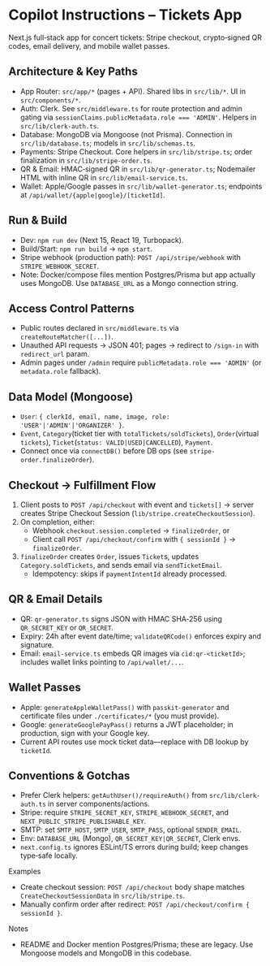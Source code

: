 # Copilot Instructions – Tickets App

Next.js full‑stack app for concert tickets: Stripe checkout, crypto‑signed QR codes, email delivery, and mobile wallet passes.

## Architecture & Key Paths
- App Router: `src/app/*` (pages + API). Shared libs in `src/lib/*`. UI in `src/components/*`.
- Auth: Clerk. See `src/middleware.ts` for route protection and admin gating via `sessionClaims.publicMetadata.role === 'ADMIN'`. Helpers in `src/lib/clerk-auth.ts`.
- Database: MongoDB via Mongoose (not Prisma). Connection in `src/lib/database.ts`; models in `src/lib/schemas.ts`.
- Payments: Stripe Checkout. Core helpers in `src/lib/stripe.ts`; order finalization in `src/lib/stripe-order.ts`.
- QR & Email: HMAC‑signed QR in `src/lib/qr-generator.ts`; Nodemailer HTML with inline QR in `src/lib/email-service.ts`.
- Wallet: Apple/Google passes in `src/lib/wallet-generator.ts`; endpoints at `/api/wallet/{apple|google}/[ticketId]`.

## Run & Build
- Dev: `npm run dev` (Next 15, React 19, Turbopack).
- Build/Start: `npm run build` → `npm start`.
- Stripe webhook (production path): `POST /api/stripe/webhook` with `STRIPE_WEBHOOK_SECRET`.
- Note: Docker/compose files mention Postgres/Prisma but app actually uses MongoDB. Use `DATABASE_URL` as a Mongo connection string.

## Access Control Patterns
- Public routes declared in `src/middleware.ts` via `createRouteMatcher([...])`.
- Unauthed API requests → JSON 401; pages → redirect to `/sign-in` with `redirect_url` param.
- Admin pages under `/admin` require `publicMetadata.role === 'ADMIN'` (or `metadata.role` fallback).

## Data Model (Mongoose)
- `User`: `{ clerkId, email, name, image, role: 'USER'|'ADMIN'|'ORGANIZER' }`.
- `Event`, `Category`(ticket tier with `totalTickets/soldTickets`), `Order`(virtual `tickets`), `Ticket`(`status: VALID|USED|CANCELLED`), `Payment`.
- Connect once via `connectDB()` before DB ops (see `stripe-order.finalizeOrder`).

## Checkout → Fulfillment Flow
1) Client posts to `POST /api/checkout` with event and `tickets[]` → server creates Stripe Checkout Session (`lib/stripe.createCheckoutSession`).
2) On completion, either:
	- Webhook `checkout.session.completed` → `finalizeOrder`, or
	- Client call `POST /api/checkout/confirm` with `{ sessionId }` → `finalizeOrder`.
3) `finalizeOrder` creates `Order`, issues `Ticket`s, updates `Category.soldTickets`, and sends email via `sendTicketEmail`.
	- Idempotency: skips if `paymentIntentId` already processed.

## QR & Email Details
- QR: `qr-generator.ts` signs JSON with HMAC SHA‑256 using `QR_SECRET_KEY` or `QR_SECRET`.
- Expiry: 24h after event date/time; `validateQRCode()` enforces expiry and signature.
- Email: `email-service.ts` embeds QR images via `cid:qr-<ticketId>`; includes wallet links pointing to `/api/wallet/...`.

## Wallet Passes
- Apple: `generateAppleWalletPass()` with `passkit-generator` and certificate files under `./certificates/*` (you must provide).
- Google: `generateGooglePayPass()` returns a JWT placeholder; in production, sign with your Google key.
- Current API routes use mock ticket data—replace with DB lookup by `ticketId`.

## Conventions & Gotchas
- Prefer Clerk helpers: `getAuthUser()/requireAuth()` from `src/lib/clerk-auth.ts` in server components/actions.
- Stripe: require `STRIPE_SECRET_KEY`, `STRIPE_WEBHOOK_SECRET`, and `NEXT_PUBLIC_STRIPE_PUBLISHABLE_KEY`.
- SMTP: set `SMTP_HOST`, `SMTP_USER`, `SMTP_PASS`, optional `SENDER_EMAIL`.
- Env: `DATABASE_URL` (Mongo), `QR_SECRET_KEY|QR_SECRET`, Clerk envs.
- `next.config.ts` ignores ESLint/TS errors during build; keep changes type‑safe locally.

Examples
- Create checkout session: `POST /api/checkout` body shape matches `CreateCheckoutSessionData` in `src/lib/stripe.ts`.
- Manually confirm order after redirect: `POST /api/checkout/confirm { sessionId }`.

Notes
- README and Docker mention Postgres/Prisma; these are legacy. Use Mongoose models and MongoDB in this codebase.